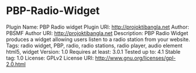 # PBP-Radio-Widget
Plugin Name: PBP Radio widget
Plugin URI: http://projoktibangla.net
Author: PBSMF
Author URI: http://projoktibangla.net
Description: PBP Radio Widget produces a widget allowing users listen to a radio station from your website.
Tags: radio widget, PBP, radio, radio stations, radio player, audio element html5, widget
Version: 1.0
Requires at least: 3.0.1
Tested up to: 4.1
Stable tag: 1.0
License: GPLv2
License URI: http://www.gnu.org/licenses/gpl-2.0.html
